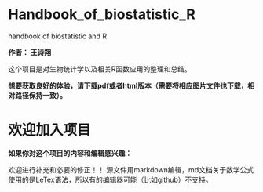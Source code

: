 # Handbook_of_biostatistic_R
handbook of biostatistic and R

**作者： 王诗翔**

这个项目是对生物统计学以及相关R函数应用的整理和总结。

**想要获取良好的体验，请下载pdf或者html版本（需要将相应图片文件也下载，相对路径保持一致）。**


欢迎加入项目
===

**如果你对这个项目的内容和编辑感兴趣：**

欢迎进行补充和必要的修正！！
源文件用markdown编辑，md文档关于数学公式使用的是LeTex语法，所以有的编辑器可能（比如github）不支持。
